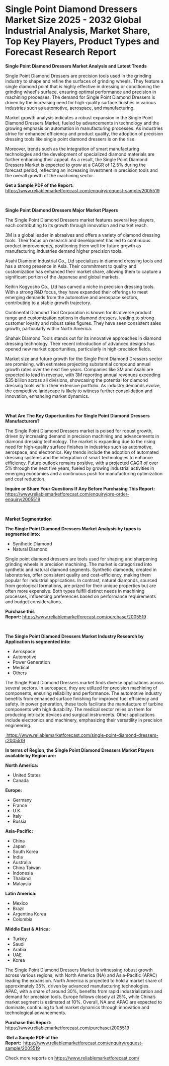 <p><h1>Single Point Diamond Dressers Market Size 2025 - 2032 Global Industrial Analysis, Market Share, Top Key Players, Product Types and Forecast Research Report</h1></p><p><strong>Single Point Diamond Dressers Market Analysis and Latest Trends</strong></p>
<p><p>Single Point Diamond Dressers are precision tools used in the grinding industry to shape and refine the surfaces of grinding wheels. They feature a single diamond point that is highly effective in dressing or conditioning the grinding wheel's surface, ensuring optimal performance and precision in machining processes. The demand for Single Point Diamond Dressers is driven by the increasing need for high-quality surface finishes in various industries such as automotive, aerospace, and manufacturing. </p><p>Market growth analysis indicates a robust expansion in the Single Point Diamond Dressers Market, fueled by advancements in technology and the growing emphasis on automation in manufacturing processes. As industries strive for enhanced efficiency and product quality, the adoption of precision dressing tools like single point diamond dressers is on the rise. </p><p>Moreover, trends such as the integration of smart manufacturing technologies and the development of specialized diamond materials are further enhancing their appeal. As a result, the Single Point Diamond Dressers Market is expected to grow at a CAGR of 12.5% during the forecast period, reflecting an increasing investment in precision tools and the overall growth of the machining sector.</p></p>
<p><strong>Get a Sample PDF of the Report:&nbsp;</strong> <a href="https://www.reliablemarketforecast.com/enquiry/request-sample/2005519?utm_campaign=2950&utm_medium=2&utm_source=Github&utm_content=ia&utm_term=11042025&utm_id=single-point-diamond-dressers">https://www.reliablemarketforecast.com/enquiry/request-sample/2005519</a></p>
<p>&nbsp;</p>
<p><strong>Single Point Diamond Dressers Major Market Players</strong></p>
<p><p>The Single Point Diamond Dressers market features several key players, each contributing to its growth through innovation and market reach. </p><p>3M is a global leader in abrasives and offers a variety of diamond dressing tools. Their focus on research and development has led to continuous product improvements, positioning them well for future growth as manufacturing industries demand higher precision tools.</p><p>Asahi Diamond Industrial Co., Ltd specializes in diamond dressing tools and has a strong presence in Asia. Their commitment to quality and customization has enhanced their market share, allowing them to capture a significant portion of the Japanese and global markets.</p><p>Keihin Kogyosho Co., Ltd has carved a niche in precision dressing tools. With a strong R&D focus, they have expanded their offerings to meet emerging demands from the automotive and aerospace sectors, contributing to a stable growth trajectory.</p><p>Continental Diamond Tool Corporation is known for its diverse product range and customization options in diamond dressers, leading to strong customer loyalty and robust sales figures. They have seen consistent sales growth, particularly within North America.</p><p>Shahak Diamond Tools stands out for its innovative approaches in diamond dressing technology. Their recent introduction of advanced designs has opened new market opportunities, particularly in high-precision fields.</p><p>Market size and future growth for the Single Point Diamond Dressers sector are promising, with estimates projecting substantial compound annual growth rates over the next five years. Companies like 3M and Asahi are expected to lead in revenue, with 3M reporting annual revenues exceeding $35 billion across all divisions, showcasing the potential for diamond dressing tools within their extensive portfolio. As industry demands evolve, the competitive landscape is likely to witness further consolidation and innovation, enhancing market dynamics.</p></p>
<p>&nbsp;</p>
<p><strong>What Are The Key Opportunities For Single Point Diamond Dressers Manufacturers?</strong></p>
<p><p>The Single Point Diamond Dressers market is poised for robust growth, driven by increasing demand in precision machining and advancements in diamond dressing technology. The market is expanding due to the rising need for high-quality surface finishes in industries such as automotive, aerospace, and electronics. Key trends include the adoption of automated dressing systems and the integration of smart technologies to enhance efficiency. Future outlook remains positive, with a projected CAGR of over 5% through the next five years, fueled by growing industrial activities in emerging economies and a continuous push for manufacturing optimization and cost reduction.</p></p>
<p><strong>Inquire or Share Your Questions If Any Before Purchasing This Report:</strong> <a href="https://www.reliablemarketforecast.com/enquiry/pre-order-enquiry/2005519?utm_campaign=2950&utm_medium=2&utm_source=Github&utm_content=ia&utm_term=11042025&utm_id=single-point-diamond-dressers">https://www.reliablemarketforecast.com/enquiry/pre-order-enquiry/2005519</a></p>
<p>&nbsp;</p>
<p><strong>Market Segmentation</strong></p>
<p><strong>The Single Point Diamond Dressers Market Analysis by types is segmented into:</strong></p>
<p><ul><li>Synthetic Diamond</li><li>Natural Diamond</li></ul></p>
<p><p>Single point diamond dressers are tools used for shaping and sharpening grinding wheels in precision machining. The market is categorized into synthetic and natural diamond segments. Synthetic diamonds, created in laboratories, offer consistent quality and cost-efficiency, making them popular for industrial applications. In contrast, natural diamonds, sourced from geological formations, are prized for their unique properties but are often more expensive. Both types fulfill distinct needs in machining processes, influencing preferences based on performance requirements and budget considerations.</p></p>
<p><strong>Purchase this Report:&nbsp;</strong><a href="https://www.reliablemarketforecast.com/purchase/2005519?utm_campaign=2950&utm_medium=2&utm_source=Github&utm_content=ia&utm_term=11042025&utm_id=single-point-diamond-dressers">https://www.reliablemarketforecast.com/purchase/2005519</a></p>
<p>&nbsp;</p>
<p><strong>The Single Point Diamond Dressers Market Industry Research by Application is segmented into:</strong></p>
<p><ul><li>Aerospace</li><li>Automotive</li><li>Power Generation</li><li>Medical</li><li>Others</li></ul></p>
<p><p>The Single Point Diamond Dressers market finds diverse applications across several sectors. In aerospace, they are utilized for precision machining of components, ensuring reliability and performance. The automotive industry benefits from enhanced surface finishing for improved fuel efficiency and safety. In power generation, these tools facilitate the manufacture of turbine components with high durability. The medical sector relies on them for producing intricate devices and surgical instruments. Other applications include electronics and machinery, emphasizing their versatility in precision engineering.</p></p>
<p><a href="https://www.reliablemarketforecast.com/single-point-diamond-dressers-r2005519?utm_campaign=2950&utm_medium=2&utm_source=Github&utm_content=ia&utm_term=11042025&utm_id=single-point-diamond-dressers">&nbsp;https://www.reliablemarketforecast.com/single-point-diamond-dressers-r2005519</a></p>
<p><strong>In terms of Region, the Single Point Diamond Dressers Market Players available by Region are:</strong></p>
<p>
    <p> <strong> North America: </strong>
        <ul>
            <li>United States</li>
            <li>Canada</li>
        </ul>
        </p> 
    <p> <strong> Europe: </strong>
        <ul>
            <li>Germany</li>
            <li>France</li>
            <li>U.K.</li>
            <li>Italy</li>
            <li>Russia</li>
        </ul>
        </p> 
    <p> <strong> Asia-Pacific: </strong>
        <ul>
            <li>China</li>
            <li>Japan</li>
            <li>South Korea</li>
            <li>India</li>
            <li>Australia</li>
            <li>China Taiwan</li>
            <li>Indonesia</li>
            <li>Thailand</li>
            <li>Malaysia</li>
        </ul>
        </p> 
    <p> <strong> Latin America: </strong>
        <ul>
            <li>Mexico</li>
            <li>Brazil</li>
            <li>Argentina Korea</li>
            <li>Colombia</li>
        </ul>
        </p> 
    <p> <strong> Middle East & Africa: </strong>
        <ul>
            <li>Turkey</li>
            <li>Saudi</li>
            <li>Arabia</li>
            <li>UAE</li>
            <li>Korea</li>
        </ul>
    </p>
    </p>
<p><p>The Single Point Diamond Dressers Market is witnessing robust growth across various regions, with North America (NA) and Asia-Pacific (APAC) leading the expansion. North America is projected to hold a market share of approximately 35%, driven by advanced manufacturing technologies. APAC, with a share of around 30%, benefits from rapid industrialization and demand for precision tools. Europe follows closely at 25%, while China’s market segment is estimated at 10%. Overall, NA and APAC are expected to dominate, continuing to fuel market dynamics through innovation and technological advancements.</p></p>
<p><strong>Purchase this Report: </strong><a href="https://www.reliablemarketforecast.com/purchase/2005519?utm_campaign=2950&utm_medium=2&utm_source=Github&utm_content=ia&utm_term=11042025&utm_id=single-point-diamond-dressers">https://www.reliablemarketforecast.com/purchase/2005519</a></p>
<p>&nbsp;<strong>Get a Sample PDF of the Report:&nbsp;&nbsp;</strong><a href="https://www.reliablemarketforecast.com/enquiry/request-sample/2005519?utm_campaign=2950&utm_medium=2&utm_source=Github&utm_content=ia&utm_term=11042025&utm_id=single-point-diamond-dressers">https://www.reliablemarketforecast.com/enquiry/request-sample/2005519</a></p>
<p><strong></strong></p>
<p>Check more reports on <a href="https://www.reliablemarketforecast.com/?utm_campaign=2950&utm_medium=2&utm_source=Github&utm_content=ia&utm_term=11042025&utm_id=single-point-diamond-dressers">https://www.reliablemarketforecast.com/</a></p>